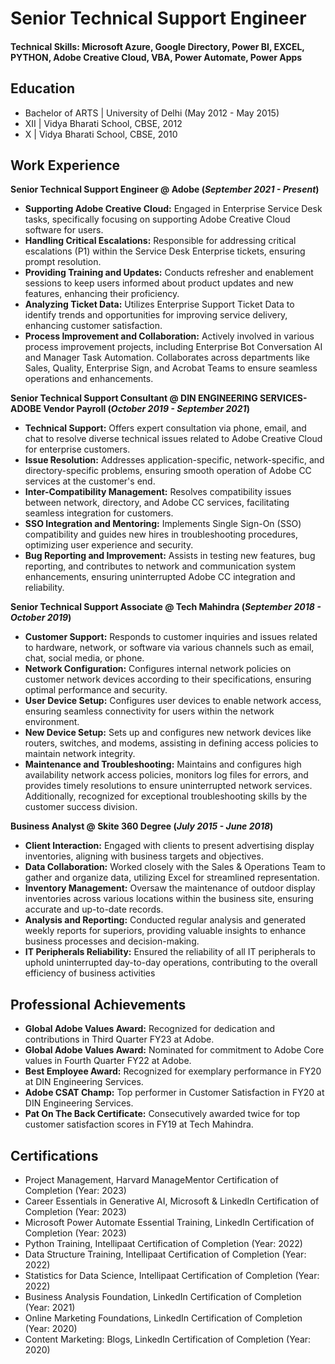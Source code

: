 # Senior Technical Support Engineer

#### Technical Skills: Microsoft Azure, Google Directory, Power BI, EXCEL, PYTHON, Adobe Creative Cloud, VBA, Power Automate, Power Apps 

## Education						       			        		
- Bachelor of ARTS | University of Delhi (May 2012 - May 2015)
- XII | Vidya Bharati School, CBSE, 2012
- X   | Vidya Bharati School, CBSE, 2010

## Work Experience
**Senior Technical Support Engineer @ Adobe (_September 2021 - Present_)**
- **Supporting Adobe Creative Cloud:** Engaged in Enterprise Service Desk tasks, specifically focusing on supporting Adobe Creative Cloud software for users.
- **Handling Critical Escalations:** Responsible for addressing critical escalations (P1) within the Service Desk Enterprise tickets, ensuring prompt resolution.
- **Providing Training and Updates:** Conducts refresher and enablement sessions to keep users informed about product updates and new features, enhancing their proficiency.
- **Analyzing Ticket Data:** Utilizes Enterprise Support Ticket Data to identify trends and opportunities for improving service delivery, enhancing customer satisfaction.
- **Process Improvement and Collaboration:** Actively involved in various process improvement projects, including Enterprise Bot Conversation AI and Manager Task Automation. Collaborates across departments like Sales, 
   Quality, Enterprise Sign, and Acrobat Teams to ensure seamless operations and enhancements.

**Senior Technical Support Consultant  @ DIN ENGINEERING SERVICES- ADOBE Vendor Payroll (_October 2019 - September 2021_)**

- **Technical Support:** Offers expert consultation via phone, email, and chat to resolve diverse technical issues related to Adobe Creative Cloud for enterprise customers.
- **Issue Resolution:** Addresses application-specific, network-specific, and directory-specific problems, ensuring smooth operation of Adobe CC services at the customer's end.
- **Inter-Compatibility Management:** Resolves compatibility issues between network, directory, and Adobe CC services, facilitating seamless integration for customers.
- **SSO Integration and Mentoring:** Implements Single Sign-On (SSO) compatibility and guides new hires in troubleshooting procedures, optimizing user experience and security.
- **Bug Reporting and Improvement:** Assists in testing new features, bug reporting, and contributes to network and communication system enhancements, ensuring uninterrupted Adobe CC integration and reliability.

**Senior Technical Support Associate  @ Tech Mahindra (_September 2018 - October 2019_)**
- **Customer Support:** Responds to customer inquiries and issues related to hardware, network, or software via various channels such as email, chat, social media, or phone.
- **Network Configuration:** Configures internal network policies on customer network devices according to their specifications, ensuring optimal performance and security.
- **User Device Setup:** Configures user devices to enable network access, ensuring seamless connectivity for users within the network environment.
- **New Device Setup:** Sets up and configures new network devices like routers, switches, and modems, assisting in defining access policies to maintain network integrity.
- **Maintenance and Troubleshooting:** Maintains and configures high availability network access policies, monitors log files for errors, and provides timely resolutions to ensure uninterrupted network services. Additionally, recognized for exceptional troubleshooting skills by the customer success division.

**Business Analyst  @ Skite 360 Degree (_July 2015 - June 2018_)**
- **Client Interaction:** Engaged with clients to present advertising display inventories, aligning with business targets and objectives.
- **Data Collaboration:** Worked closely with the Sales & Operations Team to gather and organize data, utilizing Excel for streamlined representation.
- **Inventory Management:** Oversaw the maintenance of outdoor display inventories across various locations within the business site, ensuring accurate and up-to-date records.
- **Analysis and Reporting:** Conducted regular analysis and generated weekly reports for superiors, providing valuable insights to enhance business processes and decision-making.
- **IT Peripherals Reliability:** Ensured the reliability of all IT peripherals to uphold uninterrupted day-to-day operations, contributing to the overall efficiency of business activities

## Professional Achievements
- **Global Adobe Values Award:** Recognized for dedication and contributions in Third Quarter FY23 at Adobe.
- **Global Adobe Values Award:** Nominated for commitment to Adobe Core values in Fourth Quarter FY22 at Adobe.
- **Best Employee Award:** Recognized for exemplary performance in FY20 at DIN Engineering Services.
- **Adobe CSAT Champ:** Top performer in Customer Satisfaction in FY20 at DIN Engineering Services.
- **Pat On The Back Certificate:** Consecutively awarded twice for top customer satisfaction scores in FY19 at Tech Mahindra.

## Certifications
- Project Management, Harvard ManageMentor Certification of Completion (Year: 2023)  
- Career Essentials in Generative AI, Microsoft & LinkedIn Certification of Completion (Year: 2023)  
- Microsoft Power Automate Essential Training, LinkedIn Certification of Completion (Year: 2023)  
- Python Training, Intellipaat Certification of Completion (Year: 2022) 
- Data Structure Training, Intellipaat Certification of Completion (Year: 2022)
- Statistics for Data Science, Intellipaat Certification of Completion (Year: 2022) 
- Business Analysis Foundation, LinkedIn Certification of Completion (Year: 2021)    
- Online Marketing Foundations, LinkedIn Certification of Completion (Year: 2020) 
- Content Marketing: Blogs, LinkedIn Certification of Completion (Year: 2020) 


